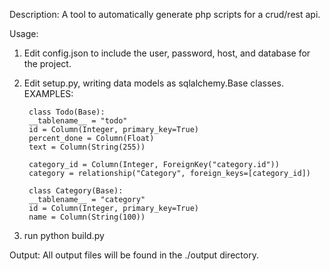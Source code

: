 Description:
A tool to automatically generate php scripts for a crud/rest api.

Usage:
1. Edit config.json to include the user, password, host, and database for the project.

2. Edit setup.py, writing data models as sqlalchemy.Base classes.
	EXAMPLES:

	    class Todo(Base):
		__tablename__ = "todo"
		id = Column(Integer, primary_key=True)
		percent_done = Column(Float)
		text = Column(String(255))

		category_id = Column(Integer, ForeignKey("category.id"))
		category = relationship("Category", foreign_keys=[category_id])

	    class Category(Base):
		__tablename__ = "category"
		id = Column(Integer, primary_key=True)
		name = Column(String(100))

3. run python build.py

Output:
All output files will be found in the ./output directory.
